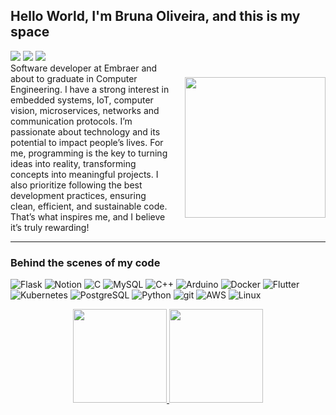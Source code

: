 ## Hello World, I'm Bruna Oliveira, and this is my space

<div>
  <a href="https://instagram.com/bru_oliveirax" target="_blank"><img src="https://img.shields.io/badge/-Instagram-%23E4405F?style=for-the-badge&logo=instagram&logoColor=white" target="_blank"></a>
  <a href = "mailto:brunaisaboliveira@gmail.com"><img src="https://img.shields.io/badge/-Gmail-%23333?style=for-the-badge&logo=gmail&logoColor=white" target="_blank"></a>
  <a href="https://br.linkedin.com/in/bruna-i-oliveira" target="_blank"><img src="https://img.shields.io/badge/-LinkedIn-%230077B5?style=for-the-badge&logo=linkedin&logoColor=white" target="_blank"></a> 
 </div>

<div style="display: flex; align-items: center; justify-content: space-between">
  <div style="flex: 1; padding-right: 20px;">
    Software developer at Embraer and about to graduate in Computer Engineering. I have a strong interest in embedded systems, IoT, computer vision, microservices, networks and communication protocols. I’m passionate about technology and its potential to impact people’s lives. For me, programming is the key to turning ideas into reality, transforming concepts into meaningful projects. I also prioritize following the best development practices, ensuring clean, efficient, and sustainable code. That’s what inspires me, and I believe it’s truly rewarding!
  </div>
  <div style="flex-shrink: 0;">
    <img 
      src="https://media.giphy.com/media/3oKIPnAiaMCws8nOsE/giphy.gif" 
      width="225px" 
    >
  </div>
</div>

---

<h3>Behind the scenes of my code</h3>
<p>
  <img alt="Flask" src="https://img.shields.io/badge/Flask-333?style=flat-square&logo=flask&logoColor=white" />
  <img alt="Notion" src="https://img.shields.io/badge/Notion-111?style=flat-square&logo=notion&logoColor=white" />
  <img alt="C" src="https://img.shields.io/badge/-C-004085?style=flat-square&logo=c&logoColor=white" />
  <img alt="MySQL" src="https://img.shields.io/badge/MySQL-004080?style=flat-square&logo=mysql&logoColor=white" />
  <img alt="C++" src="https://img.shields.io/badge/C++-00599C?style=flat-square&logo=c%2B%2B&logoColor=white" />
  <img alt="Arduino" src="https://img.shields.io/badge/-Arduino-00778F?style=flat-square&logo=arduino&logoColor=white" />
  <img alt="Docker" src="https://img.shields.io/badge/-Docker-007ACC?style=flat-square&logo=docker&logoColor=white" />
  <img alt="Flutter" src="https://img.shields.io/badge/Flutter-02569B?style=flat-square&logo=flutter&logoColor=white" />
  <img alt="Kubernetes" src="https://img.shields.io/badge/Kubernetes-326CE5?style=flat-square&logo=kubernetes&logoColor=white" />
  <img alt="PostgreSQL" src="https://img.shields.io/badge/PostgreSQL-336791?style=flat-square&logo=postgresql&logoColor=white" />
  <img alt="Python" src="https://img.shields.io/badge/Python-3776AB?style=flat-square&logo=python&logoColor=fff" />
  <img alt="git" src="https://img.shields.io/badge/-Git-E44C30?style=flat-square&logo=git&logoColor=white" />
  <img alt="AWS" src="https://img.shields.io/badge/AWS-FF9900?style=flat-square&logo=amazon-web-services&logoColor=white" />
  <img alt="Linux" src="https://img.shields.io/badge/-Linux-FCC624?style=flat-square&logo=linux&logoColor=black" />

</p>

<div align="center">
  <a href="https://github.com/bru-oliveirax">
  <img height="150em" src="https://github-readme-stats.vercel.app/api?username=bru-oliveirax&show_icons=true&theme=dark&include_all_commits=true&count_private=true"/>
  <img height="150em" src="https://github-readme-stats.vercel.app/api/top-langs/?username=bru-oliveirax&layout=compact&langs_count=7&theme=dark"/>
</div>

